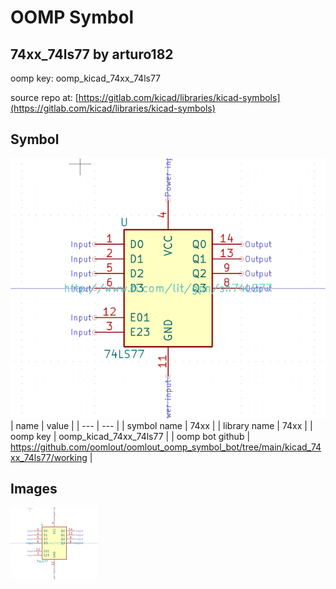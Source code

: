 # OOMP Symbol  
## 74xx_74ls77  by arturo182  
  
oomp key: oomp_kicad_74xx_74ls77  
  
source repo at: [https://gitlab.com/kicad/libraries/kicad-symbols](https://gitlab.com/kicad/libraries/kicad-symbols)  
## Symbol  
  
[![working.png](working_600.png)](working.png)  
| name | value | 
| --- | --- | 
| symbol name | 74xx | 
| library name | 74xx | 
| oomp key | oomp_kicad_74xx_74ls77 | 
| oomp bot github | https://github.com/oomlout/oomlout_oomp_symbol_bot/tree/main/kicad_74xx_74ls77/working | 
## Images  
  
[![working.png](working_140.png)](working.png)  
